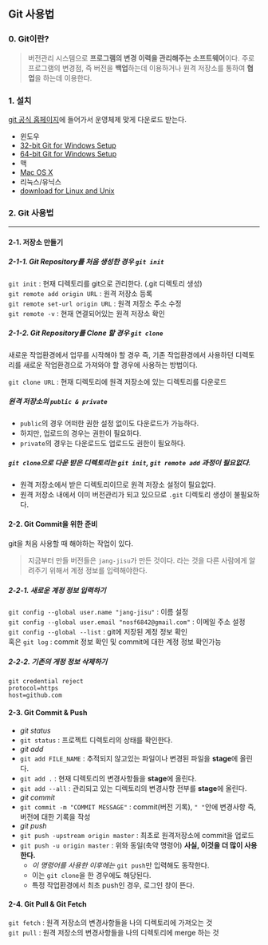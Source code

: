 ## Git 사용법

### 0. Git이란?
> 버전관리 시스템으로 **프로그램의 변경 이력을 관리해주는 소프트웨어**이다. 주로 프로그램의 변경점, 즉 버전을 **백업**하는데 이용하거나 원격 저장소를 통하여 **협업**을 하는데 이용한다.

### 1. 설치
[git 공식 홈페이지](https://git-scm.com)에 들어가서 운영체제 맞게 다운로드 받는다.

- 윈도우
 - [32-bit Git for Windows Setup](https://github.com/git-for-windows/git/releases/download/v2.22.0.windows.1/Git-2.22.0-32-bit.exe)
 - [64-bit Git for Windows Setup](https://github.com/git-for-windows/git/releases/download/v2.22.0.windows.1/Git-2.22.0-64-bit.exe)
- 맥
 - [Mac OS X](https://git-scm.com/download/mac)
- 리눅스/유닉스
 - [download for Linux and Unix](https://git-scm.com/download/linux)

### 2. Git 사용법

<hr>

#### 2-1. 저장소 만들기
##### 2-1-1. Git Repository를 처음 생성한 경우 `git init`
`git init` : 현재 디렉토리를 git으로 관리한다. (.git 디렉토리 생성) <br>
`git remote add origin URL` : 원격 저장소 등록 <br>
`git remote set-url origin URL` : 원격 저장소 주소 수정 <br>
`git remote -v` : 현재 연결되어있는 원격 저장소 확인

##### 2-1-2. Git Repository를 Clone 할 경우 `git clone`
새로운 작업환경에서 업무를 시작해야 할 경우 즉, 기존 작업환경에서 사용하던 디렉토리를 새로운 작업환경으로 가져와야 할 경우에 사용하는 방법이다.

`git clone URL` : 현재 디렉토리에 원격 저장소에 있는 디렉토리를 다운로드

##### 원격 저장소의 `public & private`
 - `public`의 경우 어떠한 권한 설정 없이도 다운로드가 가능하다.
 - 하지만, 업로드의 경우는 권한이 필요하다.
 - `private`의 경우는 다운로드도 업로드도 권한이 필요하다.

##### `git clone`으로 다운 받은 디렉토리는 `git init`, `git remote add` 과정이 필요없다.
 - 원격 저장소에서 받은 디렉토리이므로 원격 저장소 설정이 필요없다.
 - 원격 저장소 내에서 이미 버전관리가 되고 있으므로 `.git` 디렉토리 생성이 불필요하다.

#### 2-2. Git Commit을 위한 준비
git을 처음 사용할 때 해야하는 작업이 있다.

> 지금부터 만들 버전들은 `jang-jisu`가 만든 것이다. 라는 것을 다른 사람에게 알려주기 위해서 계정 정보를 입력해야한다.

##### 2-2-1. 새로운 계정 정보 입력하기
`git config --global user.name "jang-jisu"` : 이름 설정 <br>
`git config --global user.email "nosf6842@gmail.com"` : 이메일 주소 설정 <br>
`git config --global --list` : git에 저장된 계정 정보 확인 <br>
혹은 `git log` : commit 정보 확인 및 commit에 대한 계정 정보 확인가능

##### 2-2-2. 기존의 게정 정보 삭제하기
```
git credential reject
protocol=https
host=github.com
```

#### 2-3. Git Commit & Push
- *git status*
 - `git status` : 프로젝트 디렉토리의 상태를 확인한다.
- *git add*
 - `git add FILE_NAME` : 추적되지 않고있는 파일이나 변경된 파일을 **stage**에 올린다.
 - `git add .` : 현재 디렉토리의 변경사항들을 **stage**에 올린다.
 - `git add --all` : 관리되고 있는 디렉토리의 변경사항 전부를 **stage**에 올린다.
- *git commit*
 - `git commit -m "COMMIT MESSAGE"` : commit(버전 기록), `" "`안에 변경사항 즉, 버전에 대한 기록을 작성
- *git push*
 - `git push -upstream origin master` : 최초로 원격저장소에 commit을 업로드
 - `git push -u origin master` : 위와 동일(축약 명령어) **사실, 이것을 더 많이 사용한다.**
    - *이 명령어를 사용한 이후에는* `git push`만 입력해도 동작한다.
    - 이는 `git clone`을 한 경우에도 해당된다.
    - 특정 작업환경에서 최초 push인 경우, 로그인 창이 뜬다.

#### 2-4. Git Pull & Git Fetch
`git fetch` : 원격 저장소의 변경사항들을 나의 디렉토리에 가져오는 것 <br>
`git pull` : 원격 저장소의 변경사항들을 나의 디렉토리에 merge 하는 것
